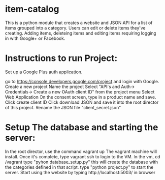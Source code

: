 # item-catalog
This is a python module that creates a website and JSON API for a list of items grouped into a category. Users can edit or delete items they've creating. Adding items, deleteing items and editing items requiring logging in with Google+ or Facebook.

# Instructions to run Project:

   Set up a Google Plus auth application.

go to https://console.developers.google.com/project and login with Google.
Create a new project
Name the project
Select "API's and Auth-> Credentials-> Create a new OAuth client ID" from the project menu
Select Web Application
On the consent screen, type in a product name and save.
Click create client ID
Click download JSON and save it into the root director of this project.
Rename the JSON file "client_secret.json"

# Setup The database and starting the server:

In the root director, use the command vagrant up
The vagrant machine will install.
Once it's complete, type vagrant ssh to login to the VM.
In the vm, cd /vagrant
type "pyhon database_setup.py" this will create the database with the categories defined in that script.
type "python project.py" to start the server.
Start using the website by typing http://localhost:5003/ in browser
